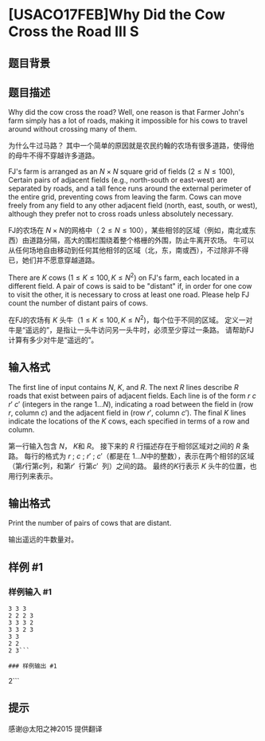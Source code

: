 # [USACO17FEB]Why Did the Cow Cross the Road III S

## 题目背景



## 题目描述

Why did the cow cross the road? Well, one reason is that Farmer John's farm simply has a lot of roads, making it impossible for his cows to travel around without crossing many of them.

为什么牛过马路？ 其中一个简单的原因就是农民约翰的农场有很多道路，使得他的母牛不得不穿越许多道路。

FJ's farm is arranged as an $N \times N$ square grid of fields ($2 \leq N \leq 100$), Certain pairs of adjacent fields (e.g., north-south or east-west) are separated by roads, and a tall fence runs around the external perimeter of the entire grid, preventing cows from leaving the farm. Cows can move freely from any field to any other adjacent field (north, east, south, or west), although they prefer not to cross roads unless absolutely necessary.

FJ的农场在 $N\times N$的网格中（ $2\le N\le 100$），某些相邻的区域（例如，南北或东西）由道路分隔，高大的围栏围绕着整个格栅的外围，防止牛离开农场。 牛可以从任何场地自由移动到任何其他相邻的区域（北，东，南或西），不过除非不得已，她们并不愿意穿越道路。

There are $K$ cows ($1 \leq K \leq 100, K \leq N^2$) on FJ's farm, each located in a different field. A pair of cows is said to be "distant" if, in order for one cow to visit the other, it is necessary to cross at least one road. Please help FJ count the number of distant pairs of cows.

在FJ的农场有 $K$ 头牛（$1\le K\le 100,K\le N^{2}$)，每个位于不同的区域。 定义一对牛是“遥远的”，是指让一头牛访问另一头牛时，必须至少穿过一条路。 请帮助FJ计算有多少对牛是“遥远的”。


## 输入格式

The first line of input contains $N$, $K$, and $R$. The next $R$ lines describe $R$ roads that exist between pairs of adjacent fields. Each line is of the form $r$ $c$ $r'$ $c'$ (integers in the range $1 \ldots N$), indicating a road between the field in (row $r$, column $c$) and the adjacent field in (row $r'$, column $c'$). The final $K$ lines indicate the locations of the $K$ cows, each specified in terms of a row and column.

第一行输入包含 $N$， $K$和 $R$。 接下来的 $R$ 行描述存在于相邻区域对之间的 $R$ 条路。 每行的格式为 $r$ ; $c$ ; $r'$ ; $c'$（都是在 $1...N$中的整数），表示在两个相邻的区域（第$r$行第$c$列，和第$r​'$ ​​ 行第$c​'$ ​​ 列）之间的路。 最终的$K$行表示 $K$ 头牛的位置，也用行列来表示。


## 输出格式

Print the number of pairs of cows that are distant.

输出遥远的牛数量对。


## 样例 #1

### 样例输入 #1
```
3 3 3
2 2 2 3
3 3 3 2
3 3 2 3
3 3
2 2
2 3```

### 样例输出 #1

```
2```

## 提示

感谢@太阳之神2015 提供翻译

